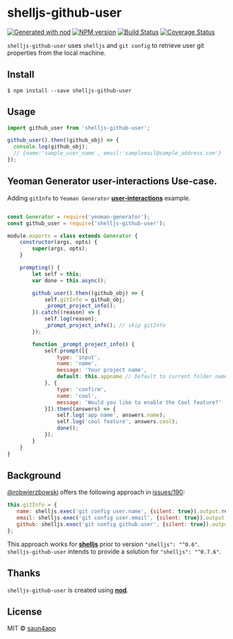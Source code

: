 # shelljs-github-user

[![Generated with nod](https://img.shields.io/badge/generator-nod-2196F3.svg?style=flat-square)](https://github.com/diegohaz/nod) [![NPM version](https://img.shields.io/npm/v/shelljs-github-user.svg?style=flat-square)](https://npmjs.org/package/shelljs-github-user) [![Build Status](https://img.shields.io/travis/saun4app/shelljs-github-user/master.svg?style=flat-square)](https://travis-ci.org/saun4app/shelljs-github-user) [![Coverage Status](https://img.shields.io/codecov/c/github/saun4app/shelljs-github-user/master.svg?style=flat-square)](https://codecov.io/gh/saun4app/shelljs-github-user/branch/master)

`shelljs-github-user` uses `shelljs` and `git config` to retrieve user git properties from the local machine.

## Install

```
$ npm install --save shelljs-github-user
```

## Usage

```javascript
import github_user from 'shelljs-github-user';

github_user().then((github_obj) => {
  console.log(github_obj);
  // {name:'sample_user_name', email:'samplemail@sample_address.com'}
});
```

## Yeoman Generator user-interactions Use-case.

Adding `gitInfo` to `Yeoman Generator` [**user-interactions**](http://yeoman.io/authoring/user-interactions.html) example.


```javascript

const Generator = require('yeoman-generator');
const github_user = require('shelljs-github-user');

module.exports = class extends Generator {
    constructor(args, opts) {
        super(args, opts);
    }

    prompting() {
        let self = this;
        var done = this.async();

        github_user().then((github_obj) => {
            self.gitInfo = github_obj;
            _prompt_project_info();
        }).catch((reason) => {
            self.log(reason);
            _prompt_project_info(); // skip gitInfo
        });

        function _prompt_project_info() {
            self.prompt([{
                type: 'input',
                name: 'name',
                message: 'Your project name',
                default: this.appname // Default to current folder name
            }, {
                type: 'confirm',
                name: 'cool',
                message: 'Would you like to enable the Cool feature?'
            }]).then((answers) => {
                self.log('app name', answers.name);
                self.log('cool feature', answers.cool);
                done();
            });
        }
    }
}
```

## Background
[@robwierzbowski](https://github.com/robwierzbowski) offers the following approach in [issues/190](https://github.com/yeoman/generator/issues/190):

```javascript
this.gitInfo = {
   name: shelljs.exec('git config user.name', {silent: true}).output.replace(/\n/g, ''),
   email: shelljs.exec('git config user.email', {silent: true}).output.replace(/\n/g, ''),
   github: shelljs.exec('git config github.user', {silent: true}).output.replace(/\n/g, ''),
};
```
This approach works for [**shelljs**](https://www.npmjs.com/package/shelljs) prior to version `"shelljs": "^0.6"`. `shelljs-github-user` intends to provide a solution for `"shelljs": "^0.7.6"`.


## Thanks
`shelljs-github-user` is created using [**nod**](https://github.com/diegohaz/nod).

## License

MIT © [saun4app](https://github.com/saun4app)
